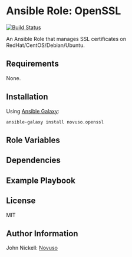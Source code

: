 # Ansible Role: OpenSSL

[![Build Status](https://travis-ci.org/novuso/ansible-role-openssl.svg)](https://travis-ci.org/novuso/ansible-role-openssl)

An Ansible Role that manages SSL certificates on RedHat/CentOS/Debian/Ubuntu.

## Requirements

None.

## Installation

Using [Ansible Galaxy](https://galaxy.ansible.com/):

    ansible-galaxy install novuso.openssl

## Role Variables



## Dependencies



## Example Playbook



## License

MIT

## Author Information

John Nickell: [Novuso](http://novuso.com)
